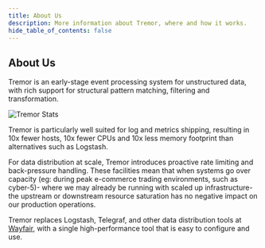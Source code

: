 ```yaml
---
title: About Us
description: More information about Tremor, where and how it works.
hide_table_of_contents: false
---
```


## About Us

Tremor is an early-stage event processing system for unstructured data, with rich support for structural pattern matching, filtering and transformation.


![Tremor Stats](../static/img/tremor/stats.png/)

Tremor is particularly well suited for log and metrics shipping, resulting in 10x fewer hosts, 10x fewer CPUs and 10x less memory footprint than alternatives such as Logstash.

For data distribution at scale, Tremor introduces proactive rate limiting and back-pressure handling. These facilities mean that when systems go over capacity (eg: during peak e-commerce trading environments, such as cyber-5)- where we may already be running with scaled up infrastructure- the upstream or downstream resource saturation has no negative impact on our production operations.

Tremor replaces Logstash, Telegraf, and other data distribution tools at [Wayfair](https://www.wayfair.com/), with a single high-performance tool that is easy to configure and use.